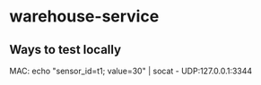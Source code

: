 # warehouse-service

## Ways to test locally

MAC:
    echo "sensor_id=t1; value=30" | socat - UDP:127.0.0.1:3344
